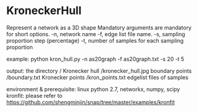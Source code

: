 # KroneckerHull

 Represent a network as a 3D shape
 Mandatory arguments are mandatory for short options.
  -n, network name
  -f, edge list file name.
  -s, sampling proportion step (percentage)
  -t, number of samples for each sampling proportion 

 example: python kron_hull.py -n as20graph -f as20graph.txt -s 20 -t 5

 output: the directory <network name>/
         Kronecker hull <network name>/kronecker_hull.jpg
         boundary points <network name>/boundary.txt
         Kronecker points <network name>/kron_points.txt
         edgelist files of samples 

 environment & prerequisite:
 linux
 python 2.7, networkx, numpy, scipy
 kronfit: please refer to https://github.com/shengminjin/snap/tree/master/examples/kronfit

